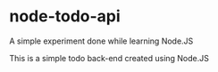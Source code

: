 # node-todo-api

A simple experiment done while learning Node.JS

This is a simple todo back-end created using Node.JS
